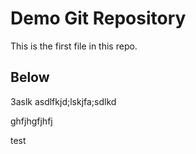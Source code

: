 # Demo Git Repository

This is the first file in this repo.

##  Below

3aslk asdlfkjd;lskjfa;sdlkd

ghfjhgfjhfj


test